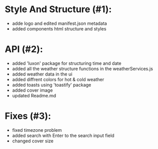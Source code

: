 # Style And Structure (#1):

- adde logo and edited manifest.json metadata
- added components html structure and styles

# API (#2):

- added 'luxon' package for structuring time and date
- added all the weather structure functions in the weatherServices.js
- added weather data in the ui
- added diffrent colors for hot & cold weather
- added toasts using 'toastify' package
- added cover image
- updated Readme.md

# Fixes (#3):

- fixed timezone problem
- added search with Enter to the search input field
- changed cover size
